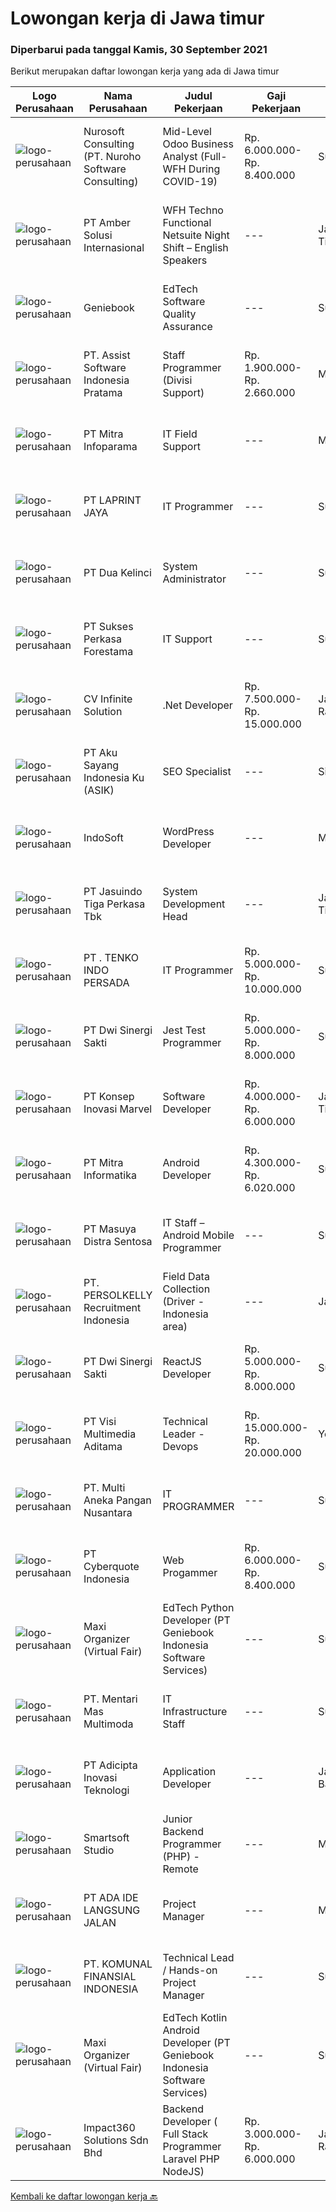 
  # Lowongan kerja di Jawa timur

  ### Diperbarui pada tanggal Kamis, 30 September 2021

  Berikut merupakan daftar lowongan kerja yang ada di Jawa timur

  |Logo Perusahaan | Nama Perusahaan | Judul Pekerjaan | Gaji Pekerjaan | Lokasi | Deskripsi | Tanggal diunggah | Pranala |
  | -------------- | --------------- | --------------- | --------- | --------- | -------------- | ------- | ----------- |
  |![logo-perusahaan](https://image-service-cdn.seek.com.au/80d9f9357b1a2e56b4a86927c47c40f644df9ce9/ee4dce1061f3f616224767ad58cb2fc751b8d2dc)|Nurosoft Consulting (PT. Nuroho Software Consulting)|Mid-Level Odoo Business Analyst (Full-WFH During COVID-19)|Rp. 6.000.000-Rp. 8.400.000|Surabaya|Analyze customer business processes, write specifications, and suggest solutions. Implement the agreed solutions. Write test cases and check the...|Rabu, 29 September 2021|https://www.jobstreet.co.id/id/job/mid-level-odoo-business-analyst-full-wfh-during-covid-19-3627449?token=0~1d79134d-b505-4de1-8174-3cf0854f2408&sectionRank=1&jobId=jobstreet-id-job-3627449|
|![logo-perusahaan](https://us.123rf.com/450wm/pavelstasevich/pavelstasevich1811/pavelstasevich181101027/112815900-stock-vector-no-image-available-icon-flat-vector.jpg?ver=6)|PT Amber Solusi Internasional|WFH Techno Functional Netsuite Night Shift – English Speakers|---|Jawa Timur|WFH IT Support Night Shift – English SpeakersDuties and Responsibilities:  Supporting the business in IT area (application and data) Update pricing...|Rabu, 29 September 2021|https://www.jobstreet.co.id/id/job/wfh-techno-functional-netsuite-night-shift-english-speakers-3643356?token=0~1d79134d-b505-4de1-8174-3cf0854f2408&sectionRank=2&jobId=jobstreet-id-job-3643356|
|![logo-perusahaan](https://image-service-cdn.seek.com.au/13804b394dc9a5ab5665090f631e1e655e021f78/ee4dce1061f3f616224767ad58cb2fc751b8d2dc)|Geniebook|EdTech Software Quality Assurance|---|Surabaya|Expanding exponentially across South East Asia, Geniebook is on the lookout for global talents to create an impact with our team. We offer many...|Rabu, 29 September 2021|https://www.jobstreet.co.id/id/job/edtech-software-quality-assurance-8835288/origin/sg?token=0~1d79134d-b505-4de1-8174-3cf0854f2408&sectionRank=3&jobId=jobstreet-sg-job-8835288|
|![logo-perusahaan](https://image-service-cdn.seek.com.au/74834bb982ba23896ece49af9929c22cffaf838e/ee4dce1061f3f616224767ad58cb2fc751b8d2dc)|PT. Assist Software Indonesia Pratama|Staff Programmer (Divisi Support)|Rp. 1.900.000-Rp. 2.660.000|Malang|Deskripsi Pekerjaan Staff Programer Divisi Support :  Implementasi program kepada customer. Bugs fixing program. Pengerjaan request atau customize...|Rabu, 29 September 2021|https://www.jobstreet.co.id/id/job/staff-programmer-divisi-support-3642304?token=0~1d79134d-b505-4de1-8174-3cf0854f2408&sectionRank=4&jobId=jobstreet-id-job-3642304|
|![logo-perusahaan](https://image-service-cdn.seek.com.au/8141e1a24c77e5f291a80cf9dfc94b33b4aef523/ee4dce1061f3f616224767ad58cb2fc751b8d2dc)|PT Mitra Infoparama|IT Field Support|---|Manado|Kualifikasi : Pendidikan minimal SMK jurusan TKJ atau setara. Pengalaman kerja minimal 6 bulan. Menguasai perangkat keras (hardware) PC dan Laptop...|Rabu, 29 September 2021|https://www.jobstreet.co.id/id/job/it-field-support-3642724?token=0~1d79134d-b505-4de1-8174-3cf0854f2408&sectionRank=5&jobId=jobstreet-id-job-3642724|
|![logo-perusahaan](https://image-service-cdn.seek.com.au/52ef4afb9b12e9a943d6f98618c9fd87475c1900/ee4dce1061f3f616224767ad58cb2fc751b8d2dc)|PT LAPRINT JAYA|IT Programmer|---|Surabaya|Membuat aplikasi Web/ Mobile baik offline maupun online untuk segala keperluan perkantoran Melakukan percobaan menjalankan program dan aplikasi...|Rabu, 29 September 2021|https://www.jobstreet.co.id/id/job/it-programmer-3627504?token=0~1d79134d-b505-4de1-8174-3cf0854f2408&sectionRank=6&jobId=jobstreet-id-job-3627504|
|![logo-perusahaan](https://image-service-cdn.seek.com.au/339d3e0b0c1ae837a917a17d968e0b711352fb16/ee4dce1061f3f616224767ad58cb2fc751b8d2dc)|PT Dua Kelinci|System Administrator|---|Surabaya|Tanggung jawab : Melakukan backup dan restore database Menjaga tingkat keamanan dan melakukan tuning kinerja server linux Merancang dan melakukan...|Selasa, 28 September 2021|https://www.jobstreet.co.id/id/job/system-administrator-3640802?token=0~1d79134d-b505-4de1-8174-3cf0854f2408&sectionRank=7&jobId=jobstreet-id-job-3640802|
|![logo-perusahaan](https://image-service-cdn.seek.com.au/e6ca12ba3d29b86ac57d2a171620cdf9febcba03/ee4dce1061f3f616224767ad58cb2fc751b8d2dc)|PT Sukses Perkasa Forestama|IT Support|---|Surabaya|Syarat : 1. Pendidikan minimal D3 Teknik Informatika / Sistem Informasi2. Usia maksimal 30 Tahun.3. Berpengalaman Minimal 1 Tahun dibidang yang...|Selasa, 28 September 2021|https://www.jobstreet.co.id/id/job/it-support-3641098?token=0~1d79134d-b505-4de1-8174-3cf0854f2408&sectionRank=8&jobId=jobstreet-id-job-3641098|
|![logo-perusahaan](https://image-service-cdn.seek.com.au/07d59bd68a1ec74ad9b617f4aa3ff848990ba0e6/ee4dce1061f3f616224767ad58cb2fc751b8d2dc)|CV Infinite Solution|.Net Developer|Rp. 7.500.000-Rp. 15.000.000|Jakarta Raya|Works from home is our advantage, there's never been a better time to work from home Monday to Friday 9 Hours / day Having own PC / Laptop minimal...|Rabu, 29 September 2021|https://www.jobstreet.co.id/id/job/net-developer-3642328?token=0~1d79134d-b505-4de1-8174-3cf0854f2408&sectionRank=9&jobId=jobstreet-id-job-3642328|
|![logo-perusahaan](https://image-service-cdn.seek.com.au/5f879a2b25c8f0587d96f1dfef8f362389c2997d/ee4dce1061f3f616224767ad58cb2fc751b8d2dc)|PT Aku Sayang Indonesia Ku (ASIK)|SEO Specialist|---|Sidoarjo|Mengelola Search Engine Marketing. Mengatur strategi konten. Optimasi struktur on page dan off page website. Peningkatan organic traffic untuk keyword...|Rabu, 29 September 2021|https://www.jobstreet.co.id/id/job/seo-specialist-3642729?token=0~1d79134d-b505-4de1-8174-3cf0854f2408&sectionRank=10&jobId=jobstreet-id-job-3642729|
|![logo-perusahaan](https://image-service-cdn.seek.com.au/fbd57a90b36e6d6fe13c8e714c23f2e07616d0cb/ee4dce1061f3f616224767ad58cb2fc751b8d2dc)|IndoSoft|WordPress Developer|---|Malang|We are looking for Word Press Developer (not Word Press installer or just user).  Responsibilities Install a standard set of proprietary set of...|Rabu, 29 September 2021|https://www.jobstreet.co.id/id/job/wordpress-developer-3633255?token=0~1d79134d-b505-4de1-8174-3cf0854f2408&sectionRank=11&jobId=jobstreet-id-job-3633255|
|![logo-perusahaan](https://image-service-cdn.seek.com.au/f9cd043f1011fee386470591649d3e30b502df59/ee4dce1061f3f616224767ad58cb2fc751b8d2dc)|PT Jasuindo Tiga Perkasa Tbk|System Development Head|---|Jawa Timur|Kualifikasi: Pendidikan minimal S1 Teknik Informatika/Sistem Informasi/Teknik Komputer. Menguasai prinsip SDLC dengan baik dan agile metodology....|Rabu, 29 September 2021|https://www.jobstreet.co.id/id/job/system-development-head-3633482?token=0~1d79134d-b505-4de1-8174-3cf0854f2408&sectionRank=12&jobId=jobstreet-id-job-3633482|
|![logo-perusahaan](https://image-service-cdn.seek.com.au/fc371c4416a8aa38197d17256cc1198a469bd797/ee4dce1061f3f616224767ad58cb2fc751b8d2dc)|PT . TENKO INDO PERSADA|IT Programmer|Rp. 5.000.000-Rp. 10.000.000|Surabaya|PT. TENKO INDO PERSADA membutuhkan tenaga programmer yang berpengalaman ,gaji antara 5 juta - 15 juta per bulan. 1. Persyaratan Umum- Pengalamanan 2-3...|Selasa, 28 September 2021|https://www.jobstreet.co.id/id/job/it-programmer-3632317?token=0~1d79134d-b505-4de1-8174-3cf0854f2408&sectionRank=13&jobId=jobstreet-id-job-3632317|
|![logo-perusahaan](https://image-service-cdn.seek.com.au/48000a23e55f7d8a883b7e14be8ca2b0c0fb04de/ee4dce1061f3f616224767ad58cb2fc751b8d2dc)|PT Dwi Sinergi Sakti|Jest Test Programmer|Rp. 5.000.000-Rp. 8.000.000|Surabaya|Currently we have on going project that need automation test, we need hand to make sure the project less bug and problem. so, the guy we need must do...|Selasa, 28 September 2021|https://www.jobstreet.co.id/id/job/jest-test-programmer-3626166?token=0~1d79134d-b505-4de1-8174-3cf0854f2408&sectionRank=14&jobId=jobstreet-id-job-3626166|
|![logo-perusahaan](https://image-service-cdn.seek.com.au/321a6bcc46c41d35589f8ebe1fa761c7f6367a7f/ee4dce1061f3f616224767ad58cb2fc751b8d2dc)|PT Konsep Inovasi Marvel|Software Developer|Rp. 4.000.000-Rp. 6.000.000|Jawa Timur|We are looking for software developers to develop and maintain software products. You may work on our back-end system using Java/Kotlin stack or...|Rabu, 29 September 2021|https://www.jobstreet.co.id/id/job/software-developer-3632941?token=0~1d79134d-b505-4de1-8174-3cf0854f2408&sectionRank=15&jobId=jobstreet-id-job-3632941|
|![logo-perusahaan](https://image-service-cdn.seek.com.au/f41a3a3e89984f2dabec38a3b33e4fa0e4b94970/ee4dce1061f3f616224767ad58cb2fc751b8d2dc)|PT Mitra Informatika|Android Developer|Rp. 4.300.000-Rp. 6.020.000|Surabaya|About Mitra InformatikaMitra Informatika is an IT company based in Surabaya that positioning itself to become the market leader in providing...|Rabu, 29 September 2021|https://www.jobstreet.co.id/id/job/android-developer-3627782?token=0~1d79134d-b505-4de1-8174-3cf0854f2408&sectionRank=16&jobId=jobstreet-id-job-3627782|
|![logo-perusahaan](https://image-service-cdn.seek.com.au/ad7f7b1867b6a11553cbcdaa84a49d43e3e65279/ee4dce1061f3f616224767ad58cb2fc751b8d2dc)|PT Masuya Distra Sentosa|IT Staff – Android Mobile Programmer|---|Surabaya|•	Creating mobile applications with the Android programming language and creating a backend using php / Javascript•	Developing Java Desktop...|Rabu, 29 September 2021|https://www.jobstreet.co.id/id/job/it-staff-android-mobile-programmer-3628621?token=0~1d79134d-b505-4de1-8174-3cf0854f2408&sectionRank=17&jobId=jobstreet-id-job-3628621|
|![logo-perusahaan](https://image-service-cdn.seek.com.au/a778cc2d537d275f0abc3d64068f14c4c640057e/ee4dce1061f3f616224767ad58cb2fc751b8d2dc)|PT. PERSOLKELLY Recruitment Indonesia|Field Data Collection (Driver - Indonesia area)|---|Jawa Barat|Role Responsibility : Collect (map) imaginary in the areas as per instructed by leader. To fulfill mapping target in daily/monthly basis &amp;...|Senin, 27 September 2021|https://www.jobstreet.co.id/id/job/field-data-collection-driver-indonesia-area-3640572?token=0~1d79134d-b505-4de1-8174-3cf0854f2408&sectionRank=18&jobId=jobstreet-id-job-3640572|
|![logo-perusahaan](https://image-service-cdn.seek.com.au/48000a23e55f7d8a883b7e14be8ca2b0c0fb04de/ee4dce1061f3f616224767ad58cb2fc751b8d2dc)|PT Dwi Sinergi Sakti|ReactJS Developer|Rp. 5.000.000-Rp. 8.000.000|Surabaya|Currently we have on going project that need Front End programmer that familiar with Javascript language, we need partner that can help us : Build...|Selasa, 28 September 2021|https://www.jobstreet.co.id/id/job/reactjs-developer-3626156?token=0~1d79134d-b505-4de1-8174-3cf0854f2408&sectionRank=19&jobId=jobstreet-id-job-3626156|
|![logo-perusahaan](https://image-service-cdn.seek.com.au/b8528c389ba1b59ec14f571684d5a518b5b2a7b1/ee4dce1061f3f616224767ad58cb2fc751b8d2dc)|PT Visi Multimedia Aditama|Technical Leader - Devops|Rp. 15.000.000-Rp. 20.000.000|Yogyakarta|Requirements:﻿ A Bachelor’s degree in Computer Science or similar 3+ Years experience as Technical Team Leader 3+ Years of experience as a DevOps/SRE...|Rabu, 29 September 2021|https://www.jobstreet.co.id/id/job/technical-leader-devops-3628258?token=0~1d79134d-b505-4de1-8174-3cf0854f2408&sectionRank=20&jobId=jobstreet-id-job-3628258|
|![logo-perusahaan](https://image-service-cdn.seek.com.au/7683c282b3cffe618a9c0beacd511f2b758d3b15/ee4dce1061f3f616224767ad58cb2fc751b8d2dc)|PT. Multi Aneka Pangan Nusantara|IT PROGRAMMER|---|Surabaya|DESKRIPSI PEKERJAAN: Membuat aplikasi Web/Mobile/Desktop sesuai dengan kebutuhan Perusahaan. Menganalisa kebutuhan Perusahaan dan menerapkannya pada...|Rabu, 29 September 2021|https://www.jobstreet.co.id/id/job/it-programmer-3642217?token=0~1d79134d-b505-4de1-8174-3cf0854f2408&sectionRank=21&jobId=jobstreet-id-job-3642217|
|![logo-perusahaan](https://image-service-cdn.seek.com.au/1d77956725898595a8f1d53dcedfb7b7862dfb57/ee4dce1061f3f616224767ad58cb2fc751b8d2dc)|PT Cyberquote Indonesia|Web Progammer|Rp. 6.000.000-Rp. 8.400.000|Surabaya|Requirements:Masters/Bachelor Degree/Diploma Qualification in Computer Science or relateddiscipline.Preferably 3-...|Rabu, 29 September 2021|https://www.jobstreet.co.id/id/job/web-progammer-3628012?token=0~1d79134d-b505-4de1-8174-3cf0854f2408&sectionRank=22&jobId=jobstreet-id-job-3628012|
|![logo-perusahaan](https://image-service-cdn.seek.com.au/b067e031fef8f19e5974349db7a066918b8286f3/ee4dce1061f3f616224767ad58cb2fc751b8d2dc)|Maxi Organizer (Virtual Fair)|EdTech Python Developer (PT Geniebook Indonesia Software Services)|---|Surabaya|Job Requirements- Proficient in English- Willing to Work in Surabaya- Bachelor’s degree in computer science or any related technology field is...|Selasa, 28 September 2021|https://www.jobstreet.co.id/id/job/edtech-python-developer-pt-geniebook-indonesia-software-services-3641301?token=0~1d79134d-b505-4de1-8174-3cf0854f2408&sectionRank=23&jobId=jobstreet-id-job-3641301|
|![logo-perusahaan](https://image-service-cdn.seek.com.au/c1166cee3b62ad214c130cf558923f4ac760fb3b/ee4dce1061f3f616224767ad58cb2fc751b8d2dc)|PT. Mentari Mas Multimoda|IT Infrastructure Staff|---|Surabaya|Kualifikasi :  Pendidikan minimal S1 Jurusan Komputer/ Informatika/ Telekomunikasi Memiliki pengalaman kerja minimal 1 tahun sebagai IT...|Senin, 27 September 2021|https://www.jobstreet.co.id/id/job/it-infrastructure-staff-3640524?token=0~1d79134d-b505-4de1-8174-3cf0854f2408&sectionRank=24&jobId=jobstreet-id-job-3640524|
|![logo-perusahaan](https://image-service-cdn.seek.com.au/d9d6820316926aa3aae33bf01926a07968389ea1/ee4dce1061f3f616224767ad58cb2fc751b8d2dc)|PT Adicipta Inovasi Teknologi|Application Developer|---|Jakarta Barat|Produce detailed specifications and write programs to handle a specific job Test a program by running it and looking for bugs (errors) Testing,...|Selasa, 28 September 2021|https://www.jobstreet.co.id/id/job/application-developer-3627339?token=0~1d79134d-b505-4de1-8174-3cf0854f2408&sectionRank=25&jobId=jobstreet-id-job-3627339|
|![logo-perusahaan](https://image-service-cdn.seek.com.au/a7341f3f9afd571fa934df8ef2a9eb4b1994d112/ee4dce1061f3f616224767ad58cb2fc751b8d2dc)|Smartsoft Studio|Junior Backend Programmer (PHP) - Remote|---|Malang|Deskripsi Pekerjaan: Mengembangkan back end aplikasi berbasis PHP Melakukan perbaikan kesalahan dan peningkatan performa aplikasi  Kualifikasi:...|Selasa, 28 September 2021|https://www.jobstreet.co.id/id/job/junior-backend-programmer-php-remote-3641708?token=0~1d79134d-b505-4de1-8174-3cf0854f2408&sectionRank=26&jobId=jobstreet-id-job-3641708|
|![logo-perusahaan](https://image-service-cdn.seek.com.au/072fbdc70043ce9d0087ffce35c8b0dd4f470601/ee4dce1061f3f616224767ad58cb2fc751b8d2dc)|PT ADA IDE LANGSUNG JALAN|Project Manager|---|Malang|Job Descriptions Bekerja sama dengan designer, engineer, dan stakeholder dalam membuat atau mengembangkan fitur. Bertanggungjawab untuk membuat...|Senin, 27 September 2021|https://www.jobstreet.co.id/id/job/project-manager-3640336?token=0~1d79134d-b505-4de1-8174-3cf0854f2408&sectionRank=27&jobId=jobstreet-id-job-3640336|
|![logo-perusahaan](https://image-service-cdn.seek.com.au/31a76607a3b6cf969e337f7c6a70415dde796115/ee4dce1061f3f616224767ad58cb2fc751b8d2dc)|PT. KOMUNAL FINANSIAL INDONESIA|Technical Lead / Hands-on Project Manager|---|Surabaya|We're looking for a senior developer who wants to transition to project manager role.Or maybe you simply want to give it a try to see if that's a...|Selasa, 28 September 2021|https://www.jobstreet.co.id/id/job/technical-lead-hands-on-project-manager-3626293?token=0~1d79134d-b505-4de1-8174-3cf0854f2408&sectionRank=28&jobId=jobstreet-id-job-3626293|
|![logo-perusahaan](https://image-service-cdn.seek.com.au/b067e031fef8f19e5974349db7a066918b8286f3/ee4dce1061f3f616224767ad58cb2fc751b8d2dc)|Maxi Organizer (Virtual Fair)|EdTech Kotlin Android Developer (PT Geniebook Indonesia Software Services)|---|Surabaya|Job Requirements:- Ability to speak in English- Able to work in Surabaya- Mininum Bachelor's Degree/Post Graduate Diploma/Professional Degree in...|Selasa, 28 September 2021|https://www.jobstreet.co.id/id/job/edtech-kotlin-android-developer-pt-geniebook-indonesia-software-services-3641310?token=0~1d79134d-b505-4de1-8174-3cf0854f2408&sectionRank=29&jobId=jobstreet-id-job-3641310|
|![logo-perusahaan](https://image-service-cdn.seek.com.au/f3e505b4d9da682a6f4f311bd59ccfe97c6d80cd/ee4dce1061f3f616224767ad58cb2fc751b8d2dc)|Impact360 Solutions Sdn Bhd|Backend Developer ( Full Stack Programmer Laravel PHP NodeJS)|Rp. 3.000.000-Rp. 6.000.000|Jakarta Raya|We are a game company hiring backend and full stack programmers from all parts of Indonesia (remote work). If you have real experience buildinga)...|Rabu, 29 September 2021|https://www.jobstreet.co.id/id/job/backend-developer-full-stack-programmer-laravel-php-nodejs-4661320/origin/my?token=0~1d79134d-b505-4de1-8174-3cf0854f2408&sectionRank=30&jobId=jobstreet-my-job-4661320|


  [Kembali ke daftar lowongan kerja 🔙](../README.md#daftar-lowongan-kerja)
  